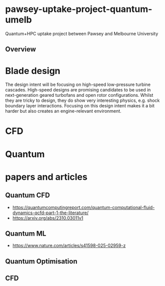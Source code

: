 # pawsey-uptake-project-quantum-umelb
Quantum+HPC uptake project between Pawsey and Melbourne University

## Overview

# Blade design

The design intent will be focusing on high-speed low-pressure turbine cascades.
High-speed designs are promising candidates to be used in next-generation geared turbofans and open rotor configurations.
Whilst they are tricky to design, they do show very interesting physics, e.g. shock boundary layer interactions.
Focusing on this design intent makes it a bit harder but also creates an engine-relevant environment.

# CFD

# Quantum

# papers and articles

## Quantum CFD

* https://quantumcomputingreport.com/quantum-computational-fluid-dynamics-qcfd-part-1-the-literature/
* https://arxiv.org/abs/2310.03011v1

## Quantum ML

* https://www.nature.com/articles/s41598-025-02959-z

## Quantum Optimisation

## CFD



